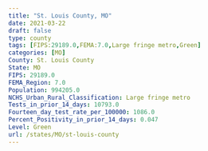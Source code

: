 ```yaml
---
title: "St. Louis County, MO"
date: 2021-03-22
draft: false
type: county
tags: [FIPS:29189.0,FEMA:7.0,Large fringe metro,Green]
categories: [MO]
County: St. Louis County
State: MO
FIPS: 29189.0
FEMA_Region: 7.0
Population: 994205.0
NCHS_Urban_Rural_Classification: Large fringe metro
Tests_in_prior_14_days: 10793.0
Fourteen_day_test_rate_per_100000: 1086.0
Percent_Positivity_in_prior_14_days: 0.047
Level: Green
url: /states/MO/st-louis-county
---
```



